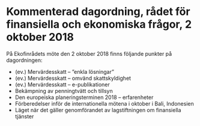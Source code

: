 # Kommenterad dagordning, rådet för finansiella och ekonomiska frågor, 2 oktober 2018

På Ekofinrådets möte den 2 oktober 2018 finns följande punkter på dagordningen:

* (ev.) Mervärdesskatt – ”enkla lösningar”
* (ev.) Mervärdesskatt – omvänd skattskyldighet
* (ev.) Mervärdesskatt – e-publikationer
* Bekämpning av penningtvätt och tillsyn
* Den europeiska planeringsterminen 2018 – erfarenheter
* Förberedelser inför de internationella mötena i oktober i Bali, Indonesien
* Läget när det gäller genomförandet av lagstiftningen om finansiella tjänster
